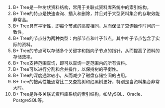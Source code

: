 

1. B+ Tree是一种树状资料结构，常用于关联式资料库系统中的索引结构。
2. B+ Tree的特点是快速查询、插入和删除，并且对于大型资料集合的存取效能非常高。
3. B+ Tree具有平衡性，即每个节点的高度相同，从而保证了查询操作时间的一致性。
4. B+ Tree的节点分为两种类型：内部节点和叶子节点，其中叶子节点包含了实际的资料。
5. B+ Tree的节点可以存储多个关键字和指向子节点的指针，从而提高了资料的存储效率。
6. B+ Tree支持范围查询，即可以查询一定范围内的所有资料。
7. B+ Tree可以进行分割和合并操作，以保持树的平衡性。
8. B+ Tree的深度通常较小，从而减少了磁盘存储空间的占用。
9. B+ Tree的搜索性能通常比二叉查找树和红黑树更好，特别是当资料集合非常大时。
10. B+ Tree是许多关联式资料库系统的索引结构，如MySQL、Oracle、PostgreSQL等。